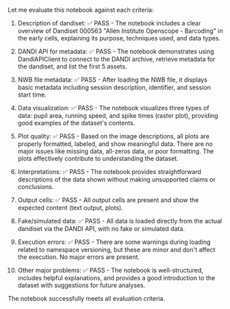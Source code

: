 Let me evaluate this notebook against each criteria:

1. Description of dandiset: ✅ PASS - The notebook includes a clear overview of Dandiset 000563 "Allen Institute Openscope - Barcoding" in the early cells, explaining its purpose, techniques used, and data types.

2. DANDI API for metadata: ✅ PASS - The notebook demonstrates using DandiAPIClient to connect to the DANDI archive, retrieve metadata for the dandiset, and list the first 5 assets.

3. NWB file metadata: ✅ PASS - After loading the NWB file, it displays basic metadata including session description, identifier, and session start time.

4. Data visualization: ✅ PASS - The notebook visualizes three types of data: pupil area, running speed, and spike times (raster plot), providing good examples of the dataset's contents.

5. Plot quality: ✅ PASS - Based on the image descriptions, all plots are properly formatted, labeled, and show meaningful data. There are no major issues like missing data, all-zeros data, or poor formatting. The plots effectively contribute to understanding the dataset.

6. Interpretations: ✅ PASS - The notebook provides straightforward descriptions of the data shown without making unsupported claims or conclusions.

7. Output cells: ✅ PASS - All output cells are present and show the expected content (text output, plots).

8. Fake/simulated data: ✅ PASS - All data is loaded directly from the actual dandiset via the DANDI API, with no fake or simulated data.

9. Execution errors: ✅ PASS - There are some warnings during loading related to namespace versioning, but these are minor and don't affect the execution. No major errors are present.

10. Other major problems: ✅ PASS - The notebook is well-structured, includes helpful explanations, and provides a good introduction to the dataset with suggestions for future analyses.

The notebook successfully meets all evaluation criteria.